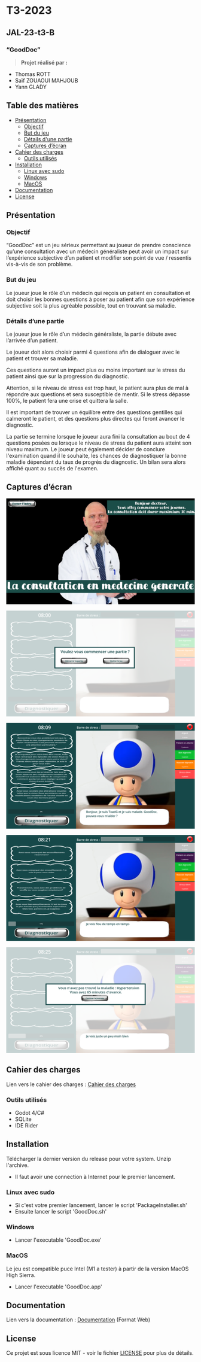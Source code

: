 

# T3-2023

## **JAL-23-t3-B**

### “GoodDoc”

> **Projet réalisé par :**  
- Thomas ROTT
- Saïf ZOUAOUI MAHJOUB
- Yann GLADY
> 

## Table des matières

* [Présentation](#présentation)
    * [Objectif](#objectif)
    * [But du jeu](#but-du-jeu)
    * [Détails d'une partie](#détails-dune-partie)
    * [Captures d’écran](#captures-décran)
* [Cahier des charges](#cahier-des-charges)
    * [Outils utilisés](#outils-utilisés)
* [Installation](#installation)
    * [Linux avec sudo](#linux-avec-sudo)
    * [Windows](#windows)
    * [MacOS](#macos)
* [Documentation](#documentation)
* [License](#license)

## Présentation

### Objectif

“GoodDoc” est un jeu sérieux permettant au joueur de prendre conscience qu’une consultation avec un médecin généraliste peut avoir un impact sur l’expérience subjective d’un patient et modifier son point de vue / ressentis vis-à-vis de son problème.

### But du jeu

Le joueur joue le rôle d’un médecin qui reçois un patient en consultation et doit choisir les bonnes questions à poser au patient afin que son expérience subjective soit la plus agréable possible, tout en trouvant sa maladie.

### Détails d’une partie

Le joueur joue le rôle d’un médecin généraliste, la partie débute avec l’arrivée d’un patient.

Le joueur doit alors choisir parmi 4 questions afin de dialoguer avec le patient et trouver sa maladie.

Ces questions auront un impact plus ou moins important sur le stress du patient ainsi que sur la progression du diagnostic.

Attention, si le niveau de stress est trop haut, le patient aura plus de mal à répondre aux questions et sera susceptible de mentir. Si le stress dépasse 100%, le patient fera une crise et quittera la salle.

Il est important de trouver un équilibre entre des questions gentilles qui calmeront le patient, et des questions plus directes qui feront avancer le diagnostic.

La partie se termine lorsque le joueur aura fini la consultation au bout de 4 questions posées ou lorsque le niveau de stress du patient aura atteint son niveau maximum. Le joueur peut également décider de conclure l'examination quand il le souhaite, les chances de diagnostiquer la bonne maladie dépendant du taux de progrès du diagnostic. Un bilan sera alors affiché quant au succès de l'examen.



## Captures d’écran

![screen1](img/screen1.png)

![screen2](img/screen2.png)

![screen3](img/screen3.png)

![screen4](img/screen4.png)

![screen5](img/screen5.png)

## Cahier des charges

Lien vers le cahier des charges : [Cahier des charges](https://docs.google.com/document/d/1KdIvdUg-Gb4mh5ODGvXxjoQEcYubZFA6AtUeCHMjDzw/edit#)

### Outils utilisés

- Godot 4/C#
- SQLite
- IDE Rider

## Installation

Télécharger la dernier version du release pour votre system.
Unzip l'archive.

* Il faut avoir une connection à Internet pour le premier lancement.

### Linux avec sudo

* Si c'est votre premier lancement, lancer le script 'PackageInstaller.sh'
* Ensuite lancer le script 'GoodDoc.sh'

### Windows 

* Lancer l'executable 'GoodDoc.exe'

### MacOS

Le jeu est compatible puce Intel (M1 a tester) à partir de la version MacOS High Sierra.

* Lancer l'executable 'GoodDoc.app'

## Documentation

Lien vers la documentation : [Documentation](https://t3gooddoc.pages.unistra.fr/t3GoodDoc/) (Format Web)

## License

Ce projet est sous licence MIT - voir le fichier [LICENSE](https://git.unistra.fr/T3GoodDoc/t3GoodDoc/-/blob/main/LICENSE.md) pour plus de détails.